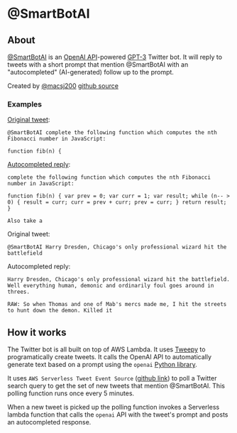 # @SmartBotAI

## About

[@SmartBotAI](https://twitter.com/SmartBotAI) is an [OpenAI API](https://beta.openai.com/)-powered [GPT-3](https://en.wikipedia.org/wiki/GPT-3) Twitter bot. It will reply to tweets with a short prompt that mention @SmartBotAI with an "autocompleted" (AI-generated) follow up to the prompt.

Created by [@macsj200](https://twitter.com/macsj200) [github source](https://github.com/macsj200/gpt3)

### Examples

[Original tweet](https://twitter.com/macsj200/status/1397846950658052097):

```
@SmartBotAI complete the following function which computes the nth Fibonacci number in JavaScript:

function fib(n) {
```

[Autocompleted reply](https://twitter.com/SmartBotAI/status/1397847181621616644):

```
complete the following function which computes the nth Fibonacci number in JavaScript:

function fib(n) { var prev = 0; var curr = 1; var result; while (n-- > 0) { result = curr; curr = prev + curr; prev = curr; } return result; }

Also take a
```

Original tweet:

```
@SmartBotAI Harry Dresden, Chicago's only professional wizard hit the battlefield
```

Autocompleted reply:

```
Harry Dresden, Chicago's only professional wizard hit the battlefield. Well everything human, demonic and ordinarily foul goes around in threes.

RAW: So when Thomas and one of Mab's mercs made me, I hit the streets to hunt down the demon. Killed it
```

## How it works

The Twitter bot is all built on top of AWS Lambda. It uses [Tweepy](https://www.tweepy.org/) to programatically create tweets. It calls the OpenAI API to automatically generate text based on a prompt using the `openai` [Python library](https://github.com/openai/openai-python).

It uses `AWS Serverless Tweet Event Source` ([github link](https://github.com/wweiss/aws-serverless-tweet-event-source)) to poll a Twitter search query to get the set of new tweets that mention @SmartBotAI. This polling function runs once every 5 minutes.

When a new tweet is picked up the polling function invokes a Serverless lambda function that calls the `openai` API with the tweet's prompt and posts an autocompleted response.

